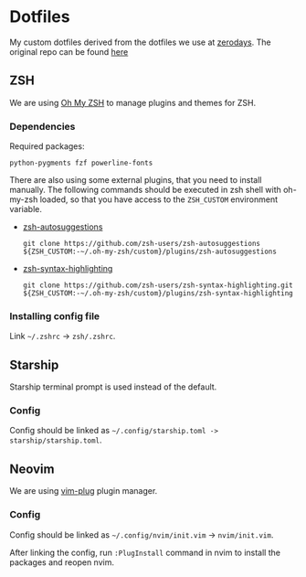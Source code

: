 # Dotfiles
My custom dotfiles derived from the dotfiles we use at [zerodays](https://zerodays.dev). The original 
repo can be found [here](https://github.com/zerodays/dotfiles)

## ZSH
We are using [Oh My ZSH](https://ohmyz.sh/) to manage plugins and themes for ZSH.

### Dependencies
Required packages:
```
python-pygments fzf powerline-fonts
```

There are also using some external plugins, that you need to install manually.
The following commands should be executed in zsh shell with oh-my-zsh loaded, so that you have access to the `ZSH_CUSTOM` environment variable.
- [zsh-autosuggestions](https://github.com/zsh-users/zsh-autosuggestions)
    ```shell
    git clone https://github.com/zsh-users/zsh-autosuggestions ${ZSH_CUSTOM:-~/.oh-my-zsh/custom}/plugins/zsh-autosuggestions
    ```
- [zsh-syntax-highlighting](https://github.com/zsh-users/zsh-syntax-highlighting)
    ```shell
    git clone https://github.com/zsh-users/zsh-syntax-highlighting.git ${ZSH_CUSTOM:-~/.oh-my-zsh/custom}/plugins/zsh-syntax-highlighting
    ```

### Installing config file
Link `~/.zshrc` -> `zsh/.zshrc`.

## Starship
Starship terminal prompt is used instead of the default.

### Config
Config should be linked as `~/.config/starship.toml -> starship/starship.toml`.

## Neovim
We are using [vim-plug](https://github.com/junegunn/vim-plug) plugin manager.

### Config
Config should be linked as `~/.config/nvim/init.vim` -> `nvim/init.vim`.

After linking the config, run `:PlugInstall` command in nvim to install the packages and reopen nvim.
